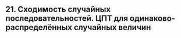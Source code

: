 ## 21. Сходимость случайных последовательностей. ЦПТ для одинаково-распределённых случайных величин ##
